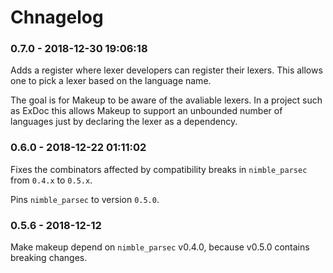 # Chnagelog

<!-- %% CHANGELOG_ENTRIES %% -->

### 0.7.0 - 2018-12-30 19:06:18

Adds a register where lexer developers can register their lexers.
This allows one to pick a lexer based on the language name.

The goal is for Makeup to be aware of the avaliable lexers.
In a project such as ExDoc this allows Makeup to support an unbounded number of languages just by declaring the lexer as a dependency.


### 0.6.0 - 2018-12-22 01:11:02

Fixes the combinators affected by compatibility breaks in `nimble_parsec` from `0.4.x` to `0.5.x`.

Pins `nimble_parsec` to version `0.5.0`.


### 0.5.6 - 2018-12-12

Make makeup depend on `nimble_parsec` v0.4.0, because v0.5.0 contains breaking changes.

